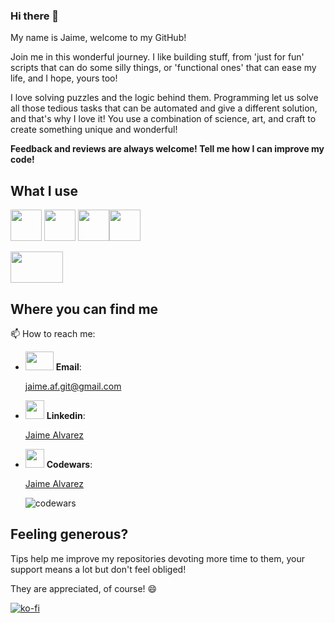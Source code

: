 ### Hi there 👋


My name is Jaime, welcome to my GitHub!

Join me in this wonderful journey. I like building stuff, from 'just for fun' scripts that can do some silly things, or 'functional ones' that can ease my life, 
and I hope, yours too! 

I love solving puzzles and the logic behind them. Programming let us solve all those tedious tasks that can be automated and give a different solution, and that's
why I love it! You use a combination of science, art, and craft to create something unique and wonderful!

**Feedback and reviews are always welcome! Tell me how I can improve my code!**

## What I use

[<img src="https://cdn.jsdelivr.net/gh/devicons/devicon@latest/icons/python/python-original.svg" width="50" height="50"/>](https://www.python.org/)
[<img src="https://cdn.jsdelivr.net/gh/devicons/devicon@latest/icons/scala/scala-original.svg" width="50" height="50"/>](https://www.scala-lang.org/)
[<img src="https://cdn.jsdelivr.net/gh/devicons/devicon@latest/icons/rust/rust-original.svg" width="50" height="50"/>](https://www.rust-lang.org/)[<img src="https://cdn.jsdelivr.net/gh/devicons/devicon@latest/icons/java/java-original.svg" width="50" height="50"/>](https://www.java.com/)

<img src="https://user-images.githubusercontent.com/88266316/138837516-f00d05be-6c86-4455-ba8d-3e6d873b3e4f.png" width="84" height="50">

## Where you can find me

 📫 How to reach me:
 - <img src="https://user-images.githubusercontent.com/88266316/141111211-188e4d84-2075-405f-8535-1db1ea07c499.png" width="45" height="30"> **Email**:
  
   jaime.af.git@gmail.com
  

- <img src="https://user-images.githubusercontent.com/88266316/138834725-6296fcda-6036-497e-8bb9-54fcf09cdcda.png" width="30" height="30"> **Linkedin**:

  [Jaime Alvarez](https://www.linkedin.com/in/jaime-%C3%A1lvarez-fdz/)

- <img src="https://user-images.githubusercontent.com/88266316/138836149-6853bd82-127c-45fc-8fb9-f81769033f1f.png" width="30" height="30"> **Codewars**:
   
   [Jaime Alvarez](https://www.codewars.com/users/Jaime%20%C3%81lvarez) 
   
   ![codewars](https://www.codewars.com/users/Jaime%20%C3%81lvarez/badges/small) 

## Feeling generous?
Tips help me improve my repositories devoting more time to them, your support means a lot but don't feel obliged! 

They are appreciated, of course! 😄
 
 [![ko-fi](https://ko-fi.com/img/githubbutton_sm.svg)](https://ko-fi.com/Y8Y56XIFG)

<!--
**Jaime-alv/Jaime-alv** is a ✨ _special_ ✨ repository because its `README.md` (this file) appears on your GitHub profile.

Here are some ideas to get you started:

- 🔭 I’m currently working on ...
- 🌱 I’m currently learning ...
- 👯 I’m looking to collaborate on ...
- 🤔 I’m looking for help with ...
- 💬 Ask me about ...
- 📫 How to reach me: ...
- 😄 Pronouns: ...
- ⚡ Fun fact: ...
-->
